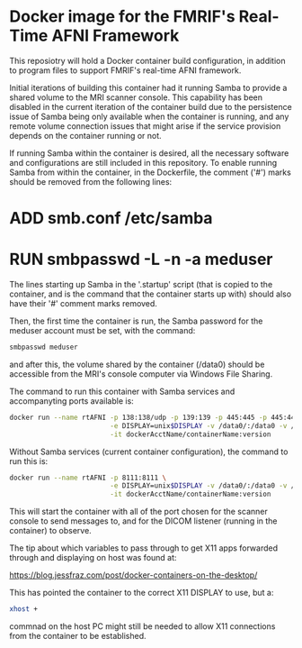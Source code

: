 
# Docker image for the FMRIF's Real-Time AFNI Framework

This reposiotry will hold a Docker container build configuration, in
addition to program files to support FMRIF's real-time AFNI framework.

Initial iterations of building this container had it running Samba to
provide a shared volume to the MRI scanner console.  This capability
has been disabled in the current iteration of the container build due
to the persistence issue of Samba being only available when the container
is running, and any remote volume connection issues that might arise if
the service provision depends on the container running or not.

If running Samba within the container is desired, all the necessary
software and configurations are still included in this repository. To
enable running Samba from within the container, in the Dockerfile, the
comment ('#') marks should be removed from the following lines:

   # ADD smb.conf                  /etc/samba

   # RUN smbpasswd -L -n -a meduser

The lines starting up Samba in the '.startup' script (that is copied to
the container, and is the command that the container starts up with)
should also have their '#' comment marks removed.

Then, the first time the container is run, the Samba password for the
meduser account must be set, with the command:

   ```bash
   smbpasswd meduser
   ```

and after this, the volume shared by the container (/data0) should be
accessible from the MRI's console computer via Windows File Sharing.

The command to run this container with Samba services and accompanyting
ports available is:

   ```bash
   docker run --name rtAFNI -p 138:138/udp -p 139:139 -p 445:445 -p 445:445/udp -p 8111:8111 \
                            -e DISPLAY=unix$DISPLAY -v /data0/:/data0 -v /tmp/.X11-unix/:/tmp/.X11-unix/ \
                            -it dockerAcctName/containerName:version
   ```

Without Samba services (current container configuration), the command
to run this is:

   ```bash
   docker run --name rtAFNI -p 8111:8111 \
                            -e DISPLAY=unix$DISPLAY -v /data0/:/data0 -v /tmp/.X11-unix/:/tmp/.X11-unix/ \
                            -it dockerAcctName/containerName:version
   ```

This will start the container with all of the port chosen for the scanner
console to send messages to, and for the DICOM listener (running in the
container) to observe.

The tip about which variables to pass through to get X11 apps forwarded
through and displaying on host was found at:

   https://blog.jessfraz.com/post/docker-containers-on-the-desktop/

This has pointed the container to the correct X11 DISPLAY to use, but a:

   ```bash
   xhost +
   ```

commnad on the host PC might still be needed to allow X11 connections
from the container to be established.

